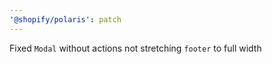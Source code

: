 ```yaml
---
'@shopify/polaris': patch
---
```


Fixed `Modal` without actions not stretching `footer` to full width
